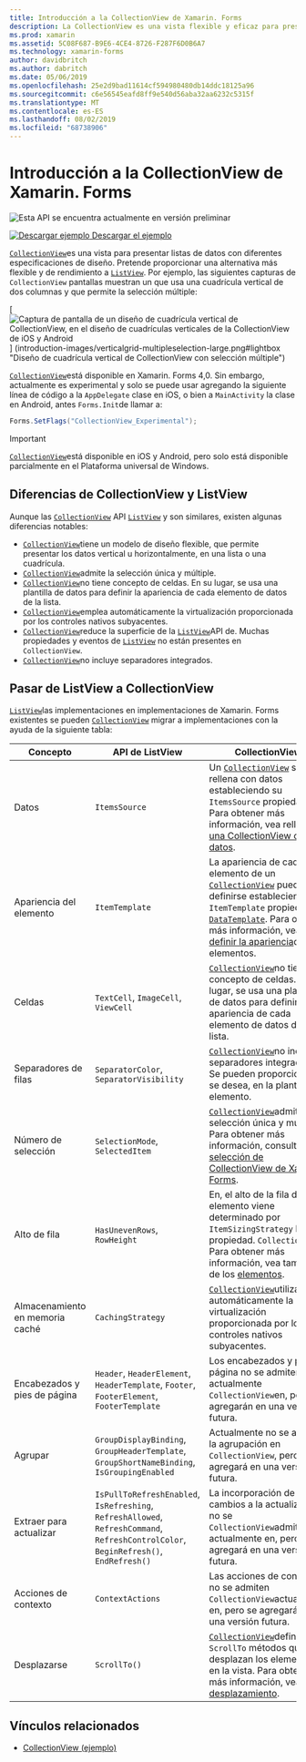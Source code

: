 ```yaml
---
title: Introducción a la CollectionView de Xamarin. Forms
description: La CollectionView es una vista flexible y eficaz para presentar listas de datos con diferentes especificaciones de diseño.
ms.prod: xamarin
ms.assetid: 5C08F687-B9E6-4CE4-8726-F287F6D0B6A7
ms.technology: xamarin-forms
author: davidbritch
ms.author: dabritch
ms.date: 05/06/2019
ms.openlocfilehash: 25e2d9bad11614cf594980480db14ddc18125a96
ms.sourcegitcommit: c6e56545eafd8ff9e540d56aba32aa6232c5315f
ms.translationtype: MT
ms.contentlocale: es-ES
ms.lasthandoff: 08/02/2019
ms.locfileid: "68738906"
---
```

# <a name="xamarinforms-collectionview-introduction"></a>Introducción a la CollectionView de Xamarin. Forms

![](~/media/shared/preview.png "Esta API se encuentra actualmente en versión preliminar")

[![Descargar ejemplo](~/media/shared/download.png) Descargar el ejemplo](https://docs.microsoft.com/samples/xamarin/xamarin-forms-samples/userinterface-collectionviewdemos/)

[`CollectionView`](xref:Xamarin.Forms.CollectionView)es una vista para presentar listas de datos con diferentes especificaciones de diseño. Pretende proporcionar una alternativa más flexible y de rendimiento a [`ListView`](xref:Xamarin.Forms.ListView). Por ejemplo, las siguientes capturas de `CollectionView` pantallas muestran un que usa una cuadrícula vertical de dos columnas y que permite la selección múltiple:

[ ![Captura de pantalla de un diseño de cuadrícula vertical de CollectionView, en el diseño de cuadrículas verticales de la CollectionView de iOS y Android](introduction-images/verticalgrid-multipleselection.png "con selección múltiple") ] (introduction-images/verticalgrid-multipleselection-large.png#lightbox "Diseño de cuadrícula vertical de CollectionView con selección múltiple")

[`CollectionView`](xref:Xamarin.Forms.CollectionView)está disponible en Xamarin. Forms 4,0. Sin embargo, actualmente es experimental y solo se puede usar agregando la siguiente línea de código a la `AppDelegate` clase en iOS, o bien a `MainActivity` la clase en Android, antes `Forms.Init`de llamar a:

```csharp
Forms.SetFlags("CollectionView_Experimental");
```

> [!IMPORTANT]
> [`CollectionView`](xref:Xamarin.Forms.CollectionView)está disponible en iOS y Android, pero solo está disponible parcialmente en el Plataforma universal de Windows.

## <a name="collectionview-and-listview-differences"></a>Diferencias de CollectionView y ListView

Aunque las [`CollectionView`](xref:Xamarin.Forms.CollectionView) API [`ListView`](xref:Xamarin.Forms.ListView) y son similares, existen algunas diferencias notables:

- [`CollectionView`](xref:Xamarin.Forms.CollectionView)tiene un modelo de diseño flexible, que permite presentar los datos vertical u horizontalmente, en una lista o una cuadrícula.
- [`CollectionView`](xref:Xamarin.Forms.CollectionView)admite la selección única y múltiple.
- [`CollectionView`](xref:Xamarin.Forms.CollectionView)no tiene concepto de celdas. En su lugar, se usa una plantilla de datos para definir la apariencia de cada elemento de datos de la lista.
- [`CollectionView`](xref:Xamarin.Forms.CollectionView)emplea automáticamente la virtualización proporcionada por los controles nativos subyacentes.
- [`CollectionView`](xref:Xamarin.Forms.CollectionView)reduce la superficie de la [`ListView`](xref:Xamarin.Forms.ListView)API de. Muchas propiedades y eventos de [`ListView`](xref:Xamarin.Forms.ListView) no están presentes en `CollectionView`.
- [`CollectionView`](xref:Xamarin.Forms.CollectionView)no incluye separadores integrados.

## <a name="move-from-listview-to-collectionview"></a>Pasar de ListView a CollectionView

[`ListView`](xref:Xamarin.Forms.ListView)las implementaciones en implementaciones de Xamarin. Forms existentes se pueden [`CollectionView`](xref:Xamarin.Forms.CollectionView) migrar a implementaciones con la ayuda de la siguiente tabla:

| Concepto | API de ListView | CollectionView |
|---|---|---|
| Datos | `ItemsSource` | Un [`CollectionView`](xref:Xamarin.Forms.CollectionView) se rellena con datos estableciendo su `ItemsSource` propiedad. Para obtener más información, vea rellenar [una CollectionView con datos](populate-data.md#populate-a-collectionview-with-data). |
| Apariencia del elemento | `ItemTemplate` | La apariencia de cada elemento de un [`CollectionView`](xref:Xamarin.Forms.CollectionView) puede definirse estableciendo la `ItemTemplate` propiedad en [`DataTemplate`](xref:Xamarin.Forms.DataTemplate). Para obtener más información, vea [definir la apariencia](populate-data.md#define-item-appearance)de los elementos. |
| Celdas | `TextCell`, `ImageCell`, `ViewCell` | [`CollectionView`](xref:Xamarin.Forms.CollectionView)no tiene concepto de celdas. En su lugar, se usa una plantilla de datos para definir la apariencia de cada elemento de datos de la lista. |
| Separadores de filas | `SeparatorColor`, `SeparatorVisibility` | [`CollectionView`](xref:Xamarin.Forms.CollectionView)no incluye separadores integrados. Se pueden proporcionar, si se desea, en la plantilla de elemento. |
| Número de selección | `SelectionMode`, `SelectedItem` | [`CollectionView`](xref:Xamarin.Forms.CollectionView)admite la selección única y múltiple. Para obtener más información, consulte [selección de CollectionView de Xamarin. Forms](selection.md). |
| Alto de fila | `HasUnevenRows`, `RowHeight` | En, el alto de la fila de cada elemento viene determinado por `ItemSizingStrategy` la propiedad. `CollectionView` Para obtener más información, vea tamaño de los [elementos](layout.md#item-sizing).|
| Almacenamiento en memoria caché | `CachingStrategy` | [`CollectionView`](xref:Xamarin.Forms.CollectionView)utiliza automáticamente la virtualización proporcionada por los controles nativos subyacentes. |
| Encabezados y pies de página | `Header`, `HeaderElement`, `HeaderTemplate`, `Footer`, `FooterElement`, `FooterTemplate` | Los encabezados y pies de página no se admiten actualmente `CollectionView`en, pero se agregarán en una versión futura.|
| Agrupar | `GroupDisplayBinding`, `GroupHeaderTemplate`, `GroupShortNameBinding`, `IsGroupingEnabled` | Actualmente no se admite la agrupación en `CollectionView`, pero se agregará en una versión futura. |
| Extraer para actualizar | `IsPullToRefreshEnabled`, `IsRefreshing`, `RefreshAllowed`, `RefreshCommand`, `RefreshControlColor`, `BeginRefresh()`, `EndRefresh()` | La incorporación de cambios a la actualización no se `CollectionView`admite actualmente en, pero se agregará en una versión futura. |
| Acciones de contexto | `ContextActions` | Las acciones de contexto no se admiten `CollectionView`actualmente en, pero se agregarán en una versión futura. |
| Desplazarse | `ScrollTo()` | [`CollectionView`](xref:Xamarin.Forms.CollectionView)define `ScrollTo` métodos que desplazan los elementos en la vista. Para obtener más información, vea [desplazamiento](scrolling.md). |

## <a name="related-links"></a>Vínculos relacionados

- [CollectionView (ejemplo)](https://docs.microsoft.com/samples/xamarin/xamarin-forms-samples/userinterface-collectionviewdemos/)
